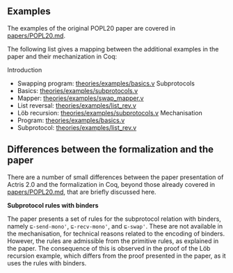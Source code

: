 ## Examples

The examples of the original POPL20 paper are covered in
[papers/POPL20.md](POPL20.md).

The following list gives a mapping between the additional examples in the
paper and their mechanization in Coq:

Introduction
  - Swapping program: [theories/examples/basics.v](../theories/examples/basics.v)
Subprotocols
  - Basics: [theories/examples/subprotocols.v](../theories/examples/subprotocols.v)
  - Mapper: [theories/examples/swap_mapper.v](../theories/examples/swap_mapper.v)
  - List reversal: [theories/examples/list_rev.v](../theories/examples/list_rev.v)
  - Löb recursion: [theories/examples/subprotocols.v](../theories/examples/subprotocols.v)
Mechanisation
  - Program: [theories/examples/basics.v](../theories/examples/basics.v)
  - Subprotocol: [theories/examples/list_rev.v](../theories/examples/list_rev.v)

## Differences between the formalization and the paper

There are a number of small differences between the paper presentation
of Actris 2.0 and the formalization in Coq, beyond those already covered
in [papers/POPL20.md](POPL20.md), that are briefly discussed here.

**Subprotocol rules with binders**

The paper presents a set of rules for the subprotocol relation with binders,
namely `⊑-send-mono'`, `⊑-recv-mono'`, and `⊑-swap'`. These are not available
in the mechanisation, for technical reasons related to the encoding of binders.
However, the rules are admissible from the primitive rules, as explained in the
paper. The consequence of this is observed in the proof of the Löb recursion
example, which differs from the proof presented in the paper, as it uses the
rules with binders.
